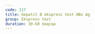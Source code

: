 ```yaml
---
code: 117
title: Gepatit B ekspress test HBs Ag
group: Ekspress test
duration: 30-60 daqiqa
---
```

